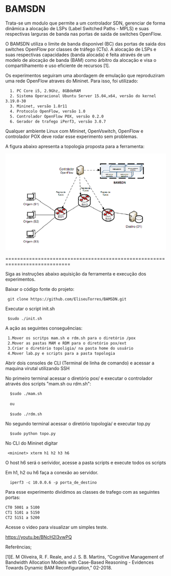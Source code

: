  BAMSDN 
========

Trata-se um modulo que permite a um controlador SDN, gerenciar de forma dinâmica a alocação de LSPs (Label Switched Paths - MPLS) e suas respectivas larguras de banda nas portas de saida de switches OpenFlow. 

O BAMSDN utiliza o limite de banda disponível (BC) das portas de saida dos switches OpenFlow por classes de tráfego (CTs). A alocação de LSPs e suas respectivas capacidades (banda alocada) é feita através de um modelo de alocação de banda (BAM) como árbitro da alocação e visa o compartilhamento e uso eficiente de recursos [1]. 




Os  experimentos seguiram uma abordagem de emulação que reproduziram uma rede OpenFlow atraves do Mininet. Para isso, foi utilizado:

      1. PC Core i5, 2.9Ghz, 8GBdeRAM
      2. Sistema Operacional Ubuntu Server 15.04,x64, versão do kernel 3.19.0-30
      3. Mininet, versão 1.8r11
      4. Protocolo OpenFlow, versão 1.0
      5. Controlador OpenFlow POX, versão 0.2.0
      6. Gerador de trafego iPerf3, versão 3.0.7


Qualquer ambiente Linux com Mininet, OpenVswitch, OpenFlow e controlador POX deve rodar esse experimento sem problemas.


A figura abaixo apresenta a topologia proposta para a ferramenta:


<img src="https://github.com/EliseuTorres/BAMSDN/blob/master/Imagens/Topologia.png">

                                                     

============================================================================

Siga as instruções abaixo aquisição da ferramenta e execução dos experimentos.

Baixar o código fonte do projeto:

     git clone https://github.com/EliseuTorres/BAMSDN.git

Executar o script init.sh

     $sudo ./init.sh

A ação  as seguintes conseguências:

     1.Mover os scritps mam.sh e rdm.sh para o diretório /pox
     2.Mover as pastas MAM e RDM para o diretório pox/ext
     3.Criar o diretório topoligia/ na pasta home do usuário
     4.Mover lab.py e scripts para a pasta topologia 

Abrir dois consoles de CLI (Terminal de linha de comando) e acessar a maquina virutal utilizando SSH

No primeiro terminal acessar o diretório pox/ e executar o controlador através dos scripts "mam.sh ou rdm.sh":

      $sudo ./mam.sh

      ou

      $sudo ./rdm.sh

No segundo terminal acessar o diretório topologia/ e executar top.py

      $sudo python topo.py

No CLI do Mininet digitar

     <mininet> xterm h1 h2 h3 h6

O host h6 será o serividor, acesse a pasta scripts e execute todos os scripts

Em h1, h2 ou h6 faça a conexão ao servidor.

      iperf3 -c 10.0.0.6 -p porta_de_destino

Para esse experimento dividimos as classes de trafego com as seguintes portas:

    CT0 5001 a 5100
    CT1 5101 a 5150
    CT2 5151 a 5200

Acesse o video para visualizar um simples teste.

https://youtu.be/BNcH2l3vwPQ


Referências;

[1]E. M Oliveira, R. F. Reale, and J. S. B. Martins, “Cognitive Management of Bandwidth Allocation Models with Case-Based Reasoning - Evidences Towards Dynamic BAM Reconfiguration,” 02-2018.

